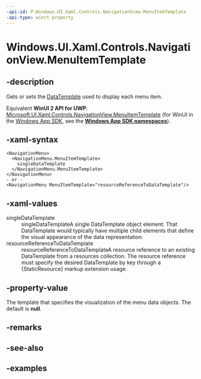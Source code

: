 ```yaml
---
-api-id: P:Windows.UI.Xaml.Controls.NavigationView.MenuItemTemplate
-api-type: winrt property
---
```


<!-- Property syntax.
public DataTemplate MenuItemTemplate { get;  set; }
-->

# Windows.UI.Xaml.Controls.NavigationView.MenuItemTemplate

## -description

Gets or sets the [DataTemplate](../windows.ui.xaml/datatemplate.md) used to display each menu item.

Equivalent **WinUI 2 API for UWP**: [Microsoft.UI.Xaml.Controls.NavigationView.MenuItemTemplate](/windows/winui/api/microsoft.ui.xaml.controls.navigationview.menuitemtemplate) (for WinUI in the [Windows App SDK](/windows/apps/windows-app-sdk/), see the **[Windows App SDK namespaces](/windows/windows-app-sdk/api/winrt/)**).

## -xaml-syntax

```xaml
<NavigationMenu>
  <NavigationMenu.MenuItemTemplate>
    singleDataTemplate
  </NavigationMenu.MenuItemTemplate>
</NavigationMenu>
- or -
<NavigationMenu MenuItemTemplate="resourceReferenceToDataTemplate"/>
```


## -xaml-values

<dl><dt>singleDataTemplate</dt><dd>singleDataTemplateA single DataTemplate object element. That DataTemplate would typically have multiple child elements that define the visual appearance of the data representation.</dd>
<dt>resourceReferenceToDataTemplate</dt><dd>resourceReferenceToDataTemplateA resource reference to an existing DataTemplate from a resources collection. The resource reference must specify the desired DataTemplate by key through a {StaticResource} markup extension usage.</dd>
</dl>

## -property-value

The template that specifies the visualization of the menu data objects. The default is **null**.

## -remarks

## -see-also

## -examples


